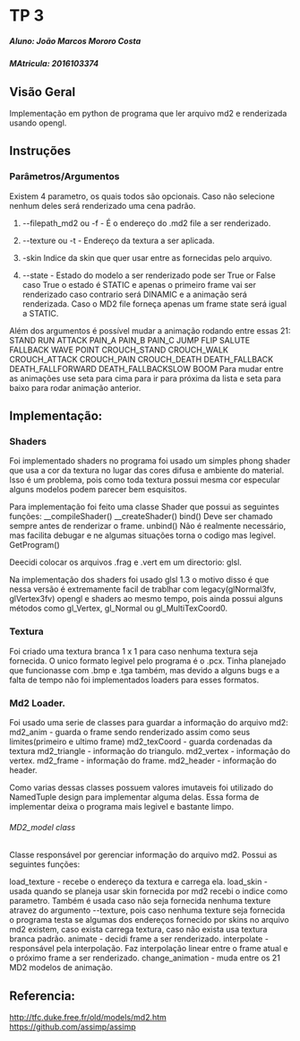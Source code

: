 # TP 3

##### Aluno: João Marcos Mororo Costa
##### MAtricula: 2016103374

## Visão Geral

Implementação em python de programa que ler arquivo md2 e renderizada usando opengl.

## Instruções

### Parâmetros/Argumentos

Existem 4 parametro, os quais todos são opcionais. Caso não selecione nenhum deles será renderizado uma cena padrão.

1. --filepath_md2 ou -f - É o endereço do .md2 file a ser renderizado.

2. --texture ou -t - Endereço da textura a ser aplicada.

3. -skin Indice da skin que quer usar entre as fornecidas pelo arquivo.

4. --state - Estado do modelo a ser renderizado pode ser True or False caso True o estado é STATIC e apenas o primeiro frame vai ser renderizado caso contrario será DINAMIC e a animação será renderizada. Caso o MD2 file forneça apenas um frame state será igual a STATIC. 

Além dos argumentos é possível mudar a animação rodando entre essas 21: 
    STAND
    RUN
    ATTACK
    PAIN_A
    PAIN_B
    PAIN_C
    JUMP
    FLIP
    SALUTE
    FALLBACK
    WAVE
    POINT
    CROUCH_STAND
    CROUCH_WALK
    CROUCH_ATTACK
    CROUCH_PAIN
    CROUCH_DEATH
    DEATH_FALLBACK
    DEATH_FALLFORWARD
    DEATH_FALLBACKSLOW
    BOOM
    Para mudar entre as animações use seta para cima para ir para próxima da lista e seta para baixo para rodar animação anterior.


## Implementação:

### Shaders

Foi implementado shaders no programa foi usado um simples phong shader que usa a cor da textura no lugar das cores difusa e ambiente do material. Isso é um problema, pois como toda textura possui mesma cor especular alguns modelos podem parecer bem esquisitos.

Para implementação foi feito uma classe Shader que possui as seguintes funções:
    __compileShader()
    __createShader()
    bind() Deve ser chamado sempre antes de renderizar o frame.
    unbind() Não é realmente necessário, mas facilita debugar e ne algumas situações torna o codigo mas legivel.
    GetProgram() 

Deecidi colocar os arquivos .frag e .vert em um directorio: glsl.

Na implementação dos shaders foi usado glsl 1.3 o motivo disso é que nessa versão é extremamente facil de trablhar com legacy(glNormal3fv, glVertex3fv) opengl e shaders ao mesmo tempo, pois ainda possui alguns métodos como gl_Vertex, gl_Normal ou gl_MultiTexCoord0.

### Textura

Foi criado uma textura branca 1 x 1 para caso nenhuma textura seja fornecida. O unico formato legivel pelo programa é o .pcx. Tinha planejado que funcionasse com .bmp e .tga também, mas devido a alguns bugs e a falta de tempo não foi implementados loaders para esses formatos.

### Md2 Loader.

Foi usado uma serie de classes para guardar a informação do arquivo md2:
    md2_anim - guarda o frame sendo renderizado assim como seus limites(primeiro e ultimo frame)
    md2_texCoord - guarda cordenadas da textura
    md2_triangle - informação do triangulo.
    md2_vertex - informação do vertex.
    md2_frame - informação do frame.
    md2_header - informação do header.
    
Como varias dessas classes possuem valores imutaveis foi utilizado do NamedTuple design para implementar alguma delas. Essa forma de implementar deixa o programa mais legivel e bastante limpo.
    
###### MD2_model class
Classe responsável por gerenciar informação do arquivo md2.
Possui as seguintes funções:

load_texture - recebe o endereço da textura e carrega ela.
load_skin - usada quando se planeja usar skin fornecida por md2 recebi o indice como parametro. Também é usada caso não seja fornecida nenhuma texture atravez do argumento --texture, pois caso nenhuma texture seja fornecida o programa testa se algumas dos endereços fornecido por skins no arquivo md2 existem, caso exista carrega textura, caso não exista usa textura branca padrão.
animate - decidi frame a ser renderizado.
interpolate - responsável pela interpolação. Faz interpolação linear entre o frame atual e o próximo frame a ser renderizado.
change_animation - muda entre os 21 MD2 modelos de animação.

## Referencia:

http://tfc.duke.free.fr/old/models/md2.htm
https://github.com/assimp/assimp
